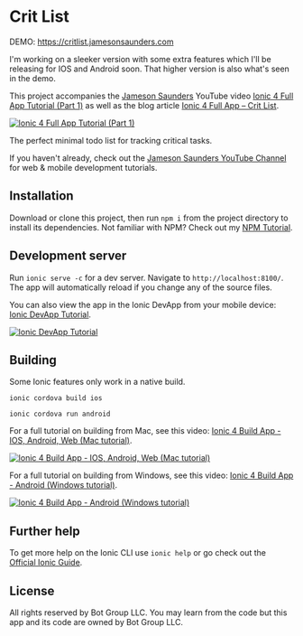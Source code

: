 # Crit List

DEMO: https://critlist.jamesonsaunders.com

I'm working on a sleeker version with some extra features which I'll be releasing for IOS and Android soon. That higher version is also what's seen in the demo.

This project accompanies the [Jameson Saunders](https://jamesonsaunders.com) YouTube video [Ionic 4 Full App Tutorial (Part 1)](https://youtu.be/fiRmjngNALA) as well as the blog article [Ionic 4 Full App – Crit List](https://blog.jamibot.com/ionic-4-full-app-crit-list).

[![Ionic 4 Full App Tutorial (Part 1)](https://img.youtube.com/vi/fiRmjngNALA/maxresdefault.jpg)](https://youtu.be/fiRmjngNALA)

The perfect minimal todo list for tracking critical tasks.

If you haven't already, check out the [Jameson Saunders YouTube Channel](https://youtube.com/c/JamesonSaunders) for web & mobile development tutorials.

## Installation

Download or clone this project, then run `npm i` from the project directory to install its dependencies. Not familiar with NPM? Check out my [NPM Tutorial](https://www.youtube.com/watch?v=mzs-N5hXGuQ).

## Development server

Run `ionic serve -c` for a dev server. Navigate to `http://localhost:8100/`. The app will automatically reload if you change any of the source files.

You can also view the app in the Ionic DevApp from your mobile device: [Ionic DevApp Tutorial](https://www.youtube.com/watch?v=SAR-7eggWMs).

[![Ionic DevApp Tutorial](https://img.youtube.com/vi/SAR-7eggWMs/maxresdefault.jpg)](https://youtu.be/SAR-7eggWMs)

## Building

Some Ionic features only work in a native build.

`ionic cordova build ios`

`ionic cordova run android`

For a full tutorial on building from Mac, see this video: [Ionic 4 Build App - IOS, Android, Web (Mac tutorial)](https://www.youtube.com/watch?v=B_seja5eHt8).

[![Ionic 4 Build App - IOS, Android, Web (Mac tutorial)](https://img.youtube.com/vi/B_seja5eHt8/maxresdefault.jpg)](https://youtu.be/c3CrC9lL53k)

For a full tutorial on building from Windows, see this video: [Ionic 4 Build App - Android (Windows tutorial)](https://www.youtube.com/watch?v=c7HmwiTtYPE).

[![Ionic 4 Build App - Android (Windows tutorial)](https://img.youtube.com/vi/c7HmwiTtYPE/maxresdefault.jpg)](https://youtu.be/c3CrC9lL53k)

## Further help

To get more help on the Ionic CLI use `ionic help` or go check out the [Official Ionic Guide](https://ionicframework.com/docs/building/starting).

## License

All rights reserved by Bot Group LLC. You may learn from the code but this app and its code are owned by Bot Group LLC.
